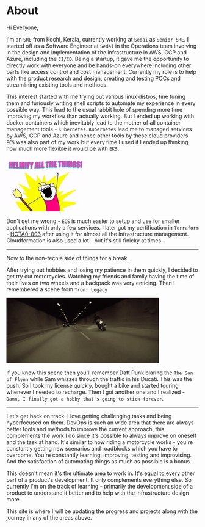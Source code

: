 # About

Hi Everyone,

I'm an `SRE` from Kochi, Kerala, currently working at `Sedai` as `Senior SRE`. I started off as a Software Engineer at `Sedai` in the Operations team involving in the design and implementation of the infrastructure in AWS, GCP and Azure, including the `CI/CD`. Being a startup, it gave me the opportunity to directly work with everyone and be hands-on everywhere including other parts like access control and cost management. Currently my role is to help with the product research and design, creating and testing POCs and streamlining existing tools and methods.

This interest started with me trying out various linux distros, fine tuning them and furiously writing shell scripts to automate my experience in every possible way. This lead to the usual rabbit hole of spending more time improving my workflow than actually working. But I ended up working with docker containers which inevitably lead to the mother of all container management tools - `Kubernetes`. `Kubernetes` lead me to managed services by AWS, GCP and Azure and hence other tools by these cloud providers. `ECS` was also part of my work but every time I used it I ended up thinking how much more flexible it would be with `EKS`. 

<div class="flex justify-center">

![Helmify](img/helmify.gif)

</div>

Don't get me wrong - `ECS` is much easier to setup and use for smaller applications with only a few services. I later got my certification in `Terraform` - [HCTA0-003](https://www.credly.com/badges/519f50a3-5301-423e-b408-184fcfca2a82/linked_in_profile) after using it for almost all the infrastructure management. Cloudformation is also used a lot - but it's still finicky at times.

---
Now to the non-techie side of things for a break.

After trying out hobbies and losing my patience in them quickly, I decided to get try out motorcycles. Watching my friends and family having the time of their lives on two wheels and a backpack was very enticing. Then I remembered a scene from `Tron: Legacy` 

<div class="flex justify-center">

![Tron Legacy - Tunnel](img/tron-legacy.gif "The Son of Flynn - scene")

</div>

If you know this scene then you'll remember Daft Punk blaring the `The Son of Flynn` while Sam whizzes through the traffic in his Ducati. This was the push. So I took my license quickly, bought a bike and started touring whenever I needed to recharge. Then I got another one and I realized - `Damn, I finally got a hobby that's going to stick forever`. 

---
Let's get back on track. I love getting challenging tasks and being hyperfocused on them. DevOps is such an wide area that there are always better tools and methods to improve the current approach, this complements the work I do since it's possible to always improve on oneself and the task at hand. It's similar to how riding a motorcycle works - you're constantly getting new scenarios and roadblocks which you have to overcome. You're constantly learning, improving, testing and improvising. And the satisfaction of automating things as much as possible is a bonus.

This doesn't mean it's the ultimate area to work in. It's equal to every other part of a product's development. It only complements everything else. So currently I'm on the track of learning - primarily the development side of a product to understand it better and to help with the infrastructure design more.

This site is where I will be updating the progress and projects along with the journey in any of the areas above.